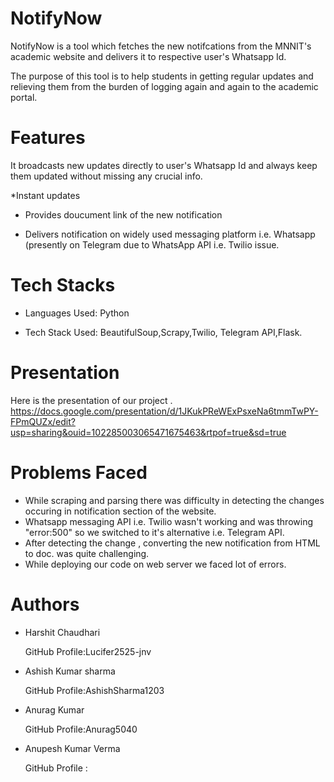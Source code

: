 # NotifyNow
NotifyNow is a tool which fetches the new notifcations from the MNNIT's academic website and delivers it to respective user's Whatsapp Id.

The purpose of this tool is to help students in getting regular updates and relieving them from the burden of logging again and again to the academic portal.

# Features
It broadcasts new updates directly to user's Whatsapp Id and always keep them updated without missing any crucial info.

*Instant updates

* Provides doucument link of the new notification

* Delivers notification on widely used messaging platform i.e. Whatsapp (presently on Telegram due to WhatsApp API i.e. Twilio issue.

# Tech Stacks
* Languages Used: Python 

* Tech Stack Used: BeautifulSoup,Scrapy,Twilio, Telegram API,Flask.

# Presentation
  Here is the presentation of our project .                 
  https://docs.google.com/presentation/d/1JKukPReWExPsxeNa6tmmTwPY-FPmQUZx/edit?usp=sharing&ouid=102285003065471675463&rtpof=true&sd=true

# Problems Faced

* While scraping and parsing there was difficulty  in detecting the changes occuring in notification section of the website.
* Whatsapp messaging API i.e. Twilio wasn't working and was throwing "error:500" so we switched to it's alternative i.e. Telegram API.
* After detecting the change , converting the new notification from HTML to doc. was quite challenging.
* While deploying our code on web server we faced lot of errors.

# Authors

* Harshit Chaudhari

   GitHub Profile:Lucifer2525-jnv

* Ashish Kumar sharma

   GitHub Profile:AshishSharma1203

* Anurag Kumar

   GitHub Profile:Anurag5040

* Anupesh Kumar Verma 

   GitHub Profile :
